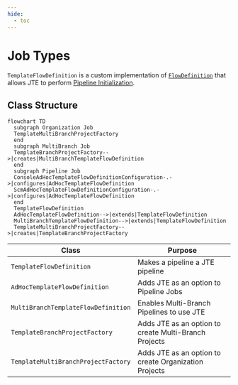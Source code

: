 ```yaml
---
hide:
  - toc
---
```


# Job Types

`TemplateFlowDefinition` is a custom implementation of [`FlowDefinition`](https://github.com/jenkinsci/workflow-api-plugin/blob/master/src/main/java/org/jenkinsci/plugins/workflow/flow/FlowDefinition.java) that allows JTE to perform [Pipeline Initialization](../architecture-overview.md#pipeline-initialization).

## Class Structure

``` mermaid
flowchart TD
  subgraph Organization Job
  TemplateMultiBranchProjectFactory
  end
  subgraph MultiBranch Job
  TemplateBranchProjectFactory-->|creates|MultiBranchTemplateFlowDefinition
  end
  subgraph Pipeline Job
  ConsoleAdHocTemplateFlowDefinitionConfiguration-.->|configures|AdHocTemplateFlowDefinition
  ScmAdHocTemplateFlowDefinitionConfiguration-.->|configures|AdHocTemplateFlowDefinition
  end
  TemplateFlowDefinition
  AdHocTemplateFlowDefinition-->|extends|TemplateFlowDefinition
  MultiBranchTemplateFlowDefinition-->|extends|TemplateFlowDefinition
  TemplateMultiBranchProjectFactory-->|creates|TemplateBranchProjectFactory
```

| Class                               | Purpose                                               |
|-------------------------------------|-------------------------------------------------------|
| `TemplateFlowDefinition`            | Makes a pipeline a JTE pipeline                       |
| `AdHocTemplateFlowDefinition`       | Adds JTE as an option to Pipeline Jobs                |
| `MultiBranchTemplateFlowDefinition` | Enables Multi-Branch Pipelines to use JTE             |
| `TemplateBranchProjectFactory`      | Adds JTE as an option to create Multi-Branch Projects |
| `TemplateMultiBranchProjectFactory` | Adds JTE as an option to create Organization Projects |